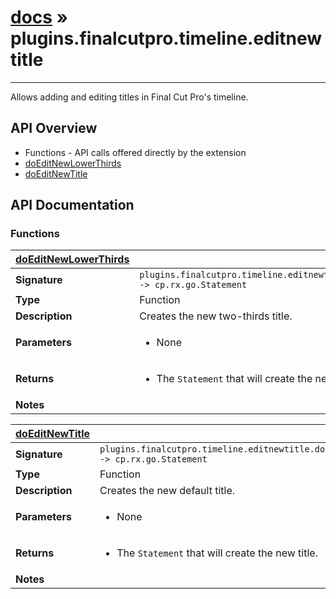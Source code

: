 # [docs](index.md) » plugins.finalcutpro.timeline.editnewtitle
---

Allows adding and editing titles in Final Cut Pro's timeline.

## API Overview
* Functions - API calls offered directly by the extension
 * [doEditNewLowerThirds](#doEditNewLowerThirds)
 * [doEditNewTitle](#doEditNewTitle)

## API Documentation

### Functions

| [doEditNewLowerThirds](#doEditNewLowerThirds)         |                                                                                     |
| --------------------------------------------|-------------------------------------------------------------------------------------|
| **Signature**                               | `plugins.finalcutpro.timeline.editnewtitle.doEditNewLowerThirds() -> cp.rx.go.Statement`                                                                    |
| **Type**                                    | Function                                                                     |
| **Description**                             | Creates the new two-thirds title.                                                                     |
| **Parameters**                              | <ul><li>None</li></ul> |
| **Returns**                                 | <ul><li>The `Statement` that will create the new title.</li></ul>          |
| **Notes**                                   | <ul></ul>                |

| [doEditNewTitle](#doEditNewTitle)         |                                                                                     |
| --------------------------------------------|-------------------------------------------------------------------------------------|
| **Signature**                               | `plugins.finalcutpro.timeline.editnewtitle.doEditNewTitle() -> cp.rx.go.Statement`                                                                    |
| **Type**                                    | Function                                                                     |
| **Description**                             | Creates the new default title.                                                                     |
| **Parameters**                              | <ul><li>None</li></ul> |
| **Returns**                                 | <ul><li>The `Statement` that will create the new title.</li></ul>          |
| **Notes**                                   | <ul></ul>                |

